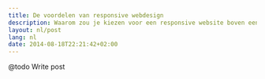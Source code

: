 ```yaml
---
title: De voordelen van responsive webdesign
description: Waarom zou je kiezen voor een responsive website boven een mobiele website of smartphone applicatie?
layout: nl/post
lang: nl
date: 2014-08-18T22:21:42+02:00
---
```


@todo Write post